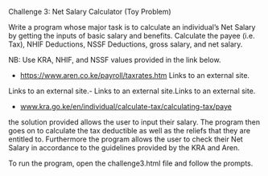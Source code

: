 Challenge 3: Net Salary Calculator (Toy Problem)

Write a program whose major task is to calculate an individual’s Net Salary by getting the inputs of basic salary and benefits. Calculate the payee (i.e. Tax), NHIF Deductions, NSSF Deductions, gross salary, and net salary. 

NB: Use KRA, NHIF, and NSSF values provided in the link below.

- https://www.aren.co.ke/payroll/taxrates.htm Links to an external site.

Links to an external site.-  Links to an external site.Links to an external site.

- www.kra.go.ke/en/individual/calculate-tax/calculating-tax/paye


the solution provided allows the user to input their salary. The program then goes on to calculate the tax deductible as well as the reliefs that they are entitled to. Furthermore the program allows the user to check their Net Salary in accordance to the guidelines provided by the KRA and Aren.


To run the program, open the challenge3.html file and follow the prompts.
